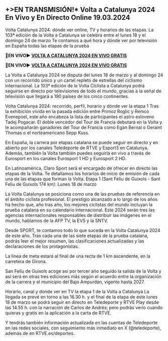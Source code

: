 <h2>+>EN TRANSMISIÓN!* Volta a Catalunya 2024 En Vivo y En Directo Online 19.03.2024</h2>

Volta Catalunya 2024: dónde ver online, TV y horarios de las etapas. La 103ª edición de la Volta a Catalunya se celebra entre el lunes 18 y el domingo 24 de marzo
Te contamos a qué hora y dónde ver por televisión en España todas las etapas de la prueba

<strong>🔴EN VIVO▶ <a rel="nofollow" href="https://onlinestreamshd.com/cycling/"> VOLTA A CATALUNYA 2024 EN VIVO GRATIS </a></strong>

<strong>🔴EN VIVO▶ <a rel="nofollow" href="https://onlinestreamshd.com/cycling/"> VOLTA A CATALUNYA 2024 EN VIVO GRATIS </a></strong>

La Volta a Catalunya 2024 se disputa del lunes 18 de marzo y al domingo 24 con un recorrido único y un cartel repleto de estrellas del ciclismo internacional.
La 103ª edición de la Volta Ciclista a Catalunya podrá seguirse en directo por televisiones de todo el mundo, gracias a la señal de televisión que llegará a 190 países de los cinco continentes.

Volta Catalunya 2024: recorrido, perfil, horario y dónde ver la etapa 1
Tras la exhibición vivida en la pasada edición entre Primoz Roglic y Remco Evenepoel, este año encabeza la lista de participantes el astro esloveno Tadej Pogacar. El doble vencedor del Tour de Francia debutará en la Volta y le acompañarán ganadores del Tour de Francia como Egan Bernal o Geraint Thomas o el norteamericano Sepp Kuss.

En España, la carrera por etapas catalana se puede seguir en directo y en abierto por los canales Teledeporte de RTVE y Esport3 en Catalunya. Además, también la Volta también puedes seguirla en vivo a través de Eurosport en los canales Eurosport 1 HD y Eurosport 2 HD.

En Latinoamérica, Claro Sport será el encargado de ofrecer en directo las etapas de la Volta.
Te detallamos los horarios de inicio de emisión de cada una de las etapas que forman la Volta.
Etapa 1 (Sant Feliu de Guíxols - Sant Feliu de Guíxols 174 km): Lunes 18 de marzo

La Volta Catalunya se posiciona como una de las pruebas de referencia en el ámbito ciclista profesional. El prestigio alcanzado a lo largo de los años ha hecho que, año tras año, los mejores ciclistas del mundo incluyan la prueba catalana en su calendario internacional. Este 2024 serán tres las agencias internacionales responsables de distribuir las imágenes en el mundo, hablamos de la AFP TV, la EVS y la SNTV.

Desde SPORT, te contamos todo lo que suceda en la Volta Catalunya 2024 de este año. Tras cada una de las siete etapas de la prueba catalana, podrás leer el mejor resumen, las clasificaciones actualizadas y las declaraciones de los protagonistas.

La línea de meta estará al final de una recta de 1 km ascendente, en la carretera de Girona.

San Felíu de Guixols acoge así por tercer año seguido la salida de la Volta y así será en otras tres ediciones más según el acuerdo entre la organización de la carrera y el municipio del Bajo Ampurdán, vigente hasta 2027.

Horario, canal y donde ver en TV la etapa 1 de la Volta a Catalunya
La llegada se prevé en torno a las 16.30 h. y el final de la etapa de este lunes 18 de marzo se podrá seguir en directo en Teledeporte y RTVE Play desde las 14.55 h. con la narración de Carlos de Andrés; pero podrás verlo cuando quieras y gratis en la aplicación a la carta de RTVE.

Y tendrás también información actualizada en las cuentas de Teledeporte en las redes sociales, con seguimiento más inmediato en X (@teledeporte), además de en RTVE.es/deportes.
